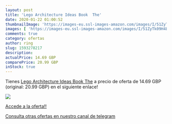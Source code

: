 ```yaml
---
layout: post
title: 'Lego Architecture Ideas Book  The'
date: 2020-01-22 01:00:52
thumbnailImage: 'https://images-eu.ssl-images-amazon.com/images/I/51ZyTk09H4L._SL200_.jpg'
images: [ 'https://images-eu.ssl-images-amazon.com/images/I/51ZyTk09H4L._SL200_.jpg' ]
comments: true
category: ofertas
author: ring
slug: 1593278217
description:
actualPrice: 14.69 GBP
comparePrice: 20.99 GBP
inStock: true
---
```


Tienes [Lego Architecture Ideas Book  The](https://www.amazon.com/dp/1593278217/?tag=redken08-20) a precio de oferta de 14.69 GBP (original: 20.99 GBP) en el siguiente enlace!

[![](https://images-eu.ssl-images-amazon.com/images/I/51ZyTk09H4L._SL200_.jpg)](https://www.amazon.com/dp/1593278217/?tag=redken08-20)

[Accede a la oferta!!](https://www.amazon.com/dp/1593278217/?tag=redken08-20)

[Consulta otras ofertas en nuestro canal de telegram](https://t.me/s/ofertas25)
